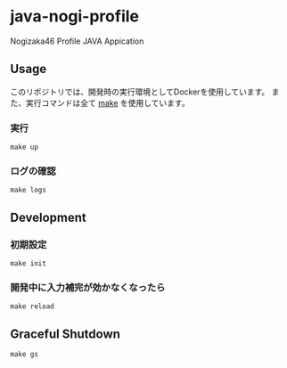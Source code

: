 # java-nogi-profile

Nogizaka46 Profile JAVA Appication

## Usage

このリポジトリでは、開発時の実行環境としてDockerを使用しています。
また、実行コマンドは全て [make](https://www.gnu.org/software/make/) を使用しています。

### 実行

```
make up
```

### ログの確認

```
make logs
```

## Development

### 初期設定

```
make init
```

### 開発中に入力補完が効かなくなったら

```
make reload
```

## Graceful Shutdown

```
make gs
```
